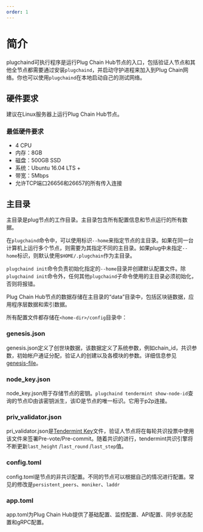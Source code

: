```yaml
---
order: 1
---
```


# 简介

plugchaind可执行程序是运行Plug Chain Hub节点的入口，包括验证人节点和其他全节点都需要通过安装`plugchaind`，并启动守护进程来加入到Plug Chain网络。你也可以使用`plugchaind`在本地启动自己的测试网络。

## 硬件要求

建议在Linux服务器上运行Plug Chain Hub节点。

### 最低硬件要求

- 4 CPU
- 内存：8GB
- 磁盘：500GB SSD
- 系统：Ubuntu 16.04 LTS +
- 带宽：5Mbps
- 允许TCP端口26656和26657的所有传入连接

## 主目录

主目录是plug节点的工作目录。主目录包含所有配置信息和节点运行的所有数据。

在`plugchaind`命令中，可以使用标识`--home`来指定节点的主目录。如果在同一台计算机上运行多个节点，则需要为其指定不同的主目录。如果plug中未指定`--home`标识，则默认使用`$HOME/.plugchain`作为主目录。

`plugchaind init`命令负责初始化指定的`--home`目录并创建默认配置文件。除`plugchaind init`命令外，任何其他`plugchaind`子命令使用的主目录必须初始化，否则将报错。

Plug Chain Hub节点的数据存储在主目录的“data”目录中，包括区块链数据，应用程序层数据和索引数据。

所有配置文件都存储在`<home-dir>/config`目录中：

### genesis.json

genesis.json定义了创世块数据，该数据定义了系统参数，例如chain_id，共识参数，初始帐户通证分配，验证人的创建以及各模块的参数。详细信息参见[genesis-file](../concepts/genesis-file.md)。

### node_key.json

node_key.json用于存储节点的密钥。`plugchaind tendermint show-node-id`查询的节点ID由该密钥派生，该ID是节点的唯一标识。它用于p2p连接。

### priv_validator.json

pri_validator.json是[Tendermint Key](../concepts/validator-faq.md#tendermint-密钥)文件，验证人节点将在每轮共识投票中使用该文件来签署Pre-vote/Pre-commit。随着共识的进行，tendermint共识引擎将不断更新`last_height` /`last_round` /`last_step`值。

### config.toml

config.toml是节点的非共识配置。不同的节点可以根据自己的情况进行配置。常见的修改是`persistent_peers`、`moniker`、`laddr`

### app.toml

app.toml为Plug Chain Hub提供了基础配置、监控配置、API配置、同步状态配置和gRPC配置。
